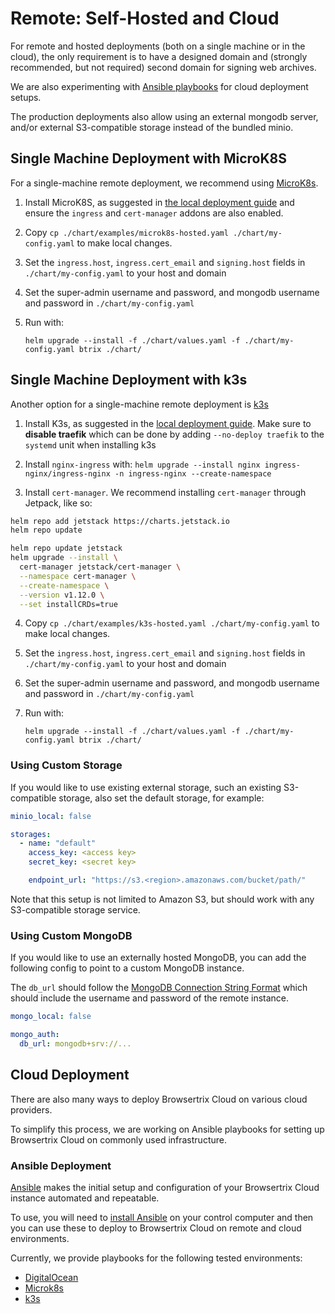 # Remote: Self-Hosted and Cloud

For remote and hosted deployments (both on a single machine or in the cloud), the only requirement is to have a designed domain and (strongly recommended, but not required) second domain for signing web archives. 

We are also experimenting with [Ansible playbooks](../deploy/ansible) for cloud deployment setups.

The production deployments also allow using an external mongodb server, and/or external S3-compatible storage instead of the bundled minio.


## Single Machine Deployment with MicroK8S

For a single-machine remote deployment, we recommend using [MicroK8s](https://microk8s.io/).

1. Install MicroK8S, as suggested in [the local deployment guide](../deploy/local.md) and ensure the `ingress` and `cert-manager` addons are also enabled.

2. Copy `cp ./chart/examples/microk8s-hosted.yaml ./chart/my-config.yaml` to make local changes.

2. Set the `ingress.host`, `ingress.cert_email` and `signing.host` fields in `./chart/my-config.yaml` to your host and domain

3. Set the super-admin username and password, and mongodb username and password in `./chart/my-config.yaml`

4. Run with:

   ```shell
   helm upgrade --install -f ./chart/values.yaml -f ./chart/my-config.yaml btrix ./chart/
   ```

## Single Machine Deployment with k3s

Another option for a single-machine remote deployment is [k3s](https://k3s.io)

1. Install K3s, as suggested in the [local deployment guide](../deploy/local.md). Make sure to **disable traefik** which can be done by adding `--no-deploy traefik` to the `systemd` unit when installing k3s

2. Install `nginx-ingress` with: `helm upgrade --install nginx ingress-nginx/ingress-nginx -n ingress-nginx --create-namespace`
3. Install `cert-manager`. We recommend installing `cert-manager` through Jetpack, like so: 

```zsh
helm repo add jetstack https://charts.jetstack.io
helm repo update

helm repo update jetstack
helm upgrade --install \
  cert-manager jetstack/cert-manager \
  --namespace cert-manager \
  --create-namespace \
  --version v1.12.0 \
  --set installCRDs=true
``` 

4. Copy `cp ./chart/examples/k3s-hosted.yaml ./chart/my-config.yaml` to make local changes.

5. Set the `ingress.host`, `ingress.cert_email` and `signing.host` fields in `./chart/my-config.yaml` to your host and domain

6. Set the super-admin username and password, and mongodb username and password in `./chart/my-config.yaml`

7. Run with:

   ```shell
   helm upgrade --install -f ./chart/values.yaml -f ./chart/my-config.yaml btrix ./chart/
   ```

### Using Custom Storage

If you would like to use existing external storage, such an existing S3-compatible storage, also set the default storage, for example:

```yaml
minio_local: false

storages:
  - name: "default"
    access_key: <access key>
    secret_key: <secret key>

    endpoint_url: "https://s3.<region>.amazonaws.com/bucket/path/"
```

Note that this setup is not limited to Amazon S3, but should work with any S3-compatible storage service.


### Using Custom MongoDB

If you would like to use an externally hosted MongoDB, you can add the following config to point to a custom MongoDB instance.

The `db_url` should follow the [MongoDB Connection String Format](https://www.mongodb.com/docs/manual/reference/connection-string/) which should include the username and password of the remote instance.


```yaml
mongo_local: false

mongo_auth:
  db_url: mongodb+srv://...

```

## Cloud Deployment

There are also many ways to deploy Browsertrix Cloud on various cloud providers.

To simplify this process, we are working on Ansible playbooks for setting up Browsertrix Cloud on commonly used infrastructure.

### Ansible Deployment

[Ansible](https://ansible.com) makes the initial setup and configuration of your Browsertrix Cloud instance automated and repeatable. 

To use, you will need to [install Ansible](https://docs.ansible.com/ansible/latest/installation_guide/intro_installation.html#control-node-requirements) on your control computer and then you can use these to deploy to Browsertrix Cloud on remote and cloud environments.

Currently, we provide playbooks for the following tested environments:

- [DigitalOcean](ansible/digitalocean.md)
- [Microk8s](ansible/microk8s.md)
- [k3s](ansible/k3s.md)
